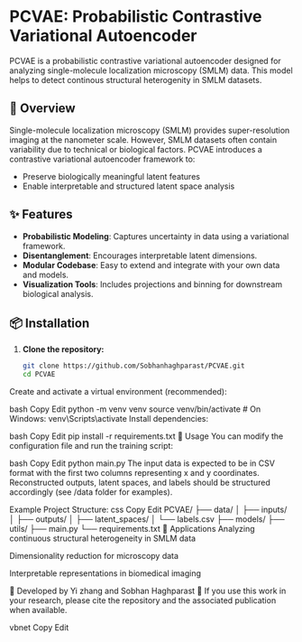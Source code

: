 # PCVAE: Probabilistic Contrastive Variational Autoencoder

PCVAE is a probabilistic contrastive variational autoencoder designed for analyzing single-molecule localization microscopy (SMLM) data. This model helps to detect continous structural heterogenity in SMLM datasets.

## 📌 Overview

Single-molecule localization microscopy (SMLM) provides super-resolution imaging at the nanometer scale. However, SMLM datasets often contain variability due to technical or biological factors. PCVAE introduces a contrastive variational autoencoder framework to:

- Preserve biologically meaningful latent features
- Enable interpretable and structured latent space analysis

## ✨ Features

- **Probabilistic Modeling**: Captures uncertainty in data using a variational framework.
- **Disentanglement**: Encourages interpretable latent dimensions.
- **Modular Codebase**: Easy to extend and integrate with your own data and models.
- **Visualization Tools**: Includes projections and binning for downstream biological analysis.

## 📦 Installation

1. **Clone the repository:**
   ```bash
   git clone https://github.com/Sobhanhaghparast/PCVAE.git
   cd PCVAE
Create and activate a virtual environment (recommended):

bash
Copy
Edit
python -m venv venv
source venv/bin/activate  # On Windows: venv\Scripts\activate
Install dependencies:

bash
Copy
Edit
pip install -r requirements.txt
🚀 Usage
You can modify the configuration file and run the training script:

bash
Copy
Edit
python main.py
The input data is expected to be in CSV format with the first two columns representing x and y coordinates. Reconstructed outputs, latent spaces, and labels should be structured accordingly (see /data folder for examples).

Example Project Structure:
css
Copy
Edit
PCVAE/
├── data/
│   ├── inputs/
│   ├── outputs/
│   ├── latent_spaces/
│   └── labels.csv
├── models/
├── utils/
├── main.py
└── requirements.txt
🧠 Applications
Analyzing continuous structural heterogeneity in SMLM data

Dimensionality reduction for microscopy data

Interpretable representations in biomedical imaging


🔬 Developed by Yi zhang and Sobhan Haghparast
🧪 If you use this work in your research, please cite the repository and the associated publication when available.

vbnet
Copy
Edit
